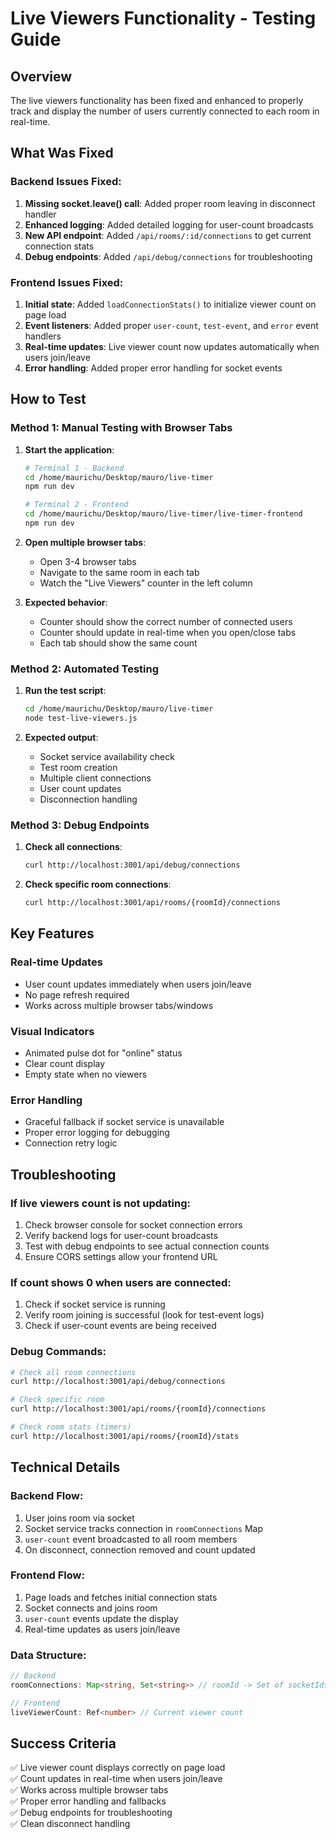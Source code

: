 # Live Viewers Functionality - Testing Guide

## Overview
The live viewers functionality has been fixed and enhanced to properly track and display the number of users currently connected to each room in real-time.

## What Was Fixed

### Backend Issues Fixed:
1. **Missing socket.leave() call**: Added proper room leaving in disconnect handler
2. **Enhanced logging**: Added detailed logging for user-count broadcasts
3. **New API endpoint**: Added `/api/rooms/:id/connections` to get current connection stats
4. **Debug endpoints**: Added `/api/debug/connections` for troubleshooting

### Frontend Issues Fixed:
1. **Initial state**: Added `loadConnectionStats()` to initialize viewer count on page load
2. **Event listeners**: Added proper `user-count`, `test-event`, and `error` event handlers
3. **Real-time updates**: Live viewer count now updates automatically when users join/leave
4. **Error handling**: Added proper error handling for socket events

## How to Test

### Method 1: Manual Testing with Browser Tabs
1. **Start the application**:
   ```bash
   # Terminal 1 - Backend
   cd /home/maurichu/Desktop/mauro/live-timer
   npm run dev
   
   # Terminal 2 - Frontend
   cd /home/maurichu/Desktop/mauro/live-timer/live-timer-frontend
   npm run dev
   ```

2. **Open multiple browser tabs**:
   - Open 3-4 browser tabs
   - Navigate to the same room in each tab
   - Watch the "Live Viewers" counter in the left column

3. **Expected behavior**:
   - Counter should show the correct number of connected users
   - Counter should update in real-time when you open/close tabs
   - Each tab should show the same count

### Method 2: Automated Testing
1. **Run the test script**:
   ```bash
   cd /home/maurichu/Desktop/mauro/live-timer
   node test-live-viewers.js
   ```

2. **Expected output**:
   - Socket service availability check
   - Test room creation
   - Multiple client connections
   - User count updates
   - Disconnection handling

### Method 3: Debug Endpoints
1. **Check all connections**:
   ```bash
   curl http://localhost:3001/api/debug/connections
   ```

2. **Check specific room connections**:
   ```bash
   curl http://localhost:3001/api/rooms/{roomId}/connections
   ```

## Key Features

### Real-time Updates
- User count updates immediately when users join/leave
- No page refresh required
- Works across multiple browser tabs/windows

### Visual Indicators
- Animated pulse dot for "online" status
- Clear count display
- Empty state when no viewers

### Error Handling
- Graceful fallback if socket service is unavailable
- Proper error logging for debugging
- Connection retry logic

## Troubleshooting

### If live viewers count is not updating:
1. Check browser console for socket connection errors
2. Verify backend logs for user-count broadcasts
3. Test with debug endpoints to see actual connection counts
4. Ensure CORS settings allow your frontend URL

### If count shows 0 when users are connected:
1. Check if socket service is running
2. Verify room joining is successful (look for test-event logs)
3. Check if user-count events are being received

### Debug Commands:
```bash
# Check all room connections
curl http://localhost:3001/api/debug/connections

# Check specific room
curl http://localhost:3001/api/rooms/{roomId}/connections

# Check room stats (timers)
curl http://localhost:3001/api/rooms/{roomId}/stats
```

## Technical Details

### Backend Flow:
1. User joins room via socket
2. Socket service tracks connection in `roomConnections` Map
3. `user-count` event broadcasted to all room members
4. On disconnect, connection removed and count updated

### Frontend Flow:
1. Page loads and fetches initial connection stats
2. Socket connects and joins room
3. `user-count` events update the display
4. Real-time updates as users join/leave

### Data Structure:
```typescript
// Backend
roomConnections: Map<string, Set<string>> // roomId -> Set of socketIds

// Frontend
liveViewerCount: Ref<number> // Current viewer count
```

## Success Criteria
✅ Live viewer count displays correctly on page load  
✅ Count updates in real-time when users join/leave  
✅ Works across multiple browser tabs  
✅ Proper error handling and fallbacks  
✅ Debug endpoints for troubleshooting  
✅ Clean disconnect handling  

